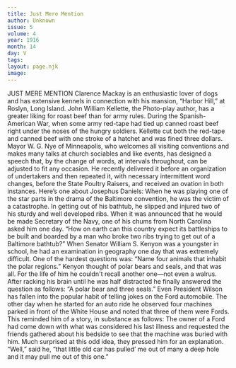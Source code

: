 ```yaml
---
title: Just Mere Mention
author: Unknown
issue: 5
volume: 4
year: 1916
month: 14
day: V
tags:
layout: page.njk
image:
---
```

JUST MERE MENTION       Clarence Mackay is an enthusiastic lover of dogs and has extensive kennels in connection with his mansion, “Harbor Hill,” at Roslyn, Long Island.       John William Kellette, the Photo-play author, has a greater liking for roast beef than for army rules. During the Spanish-American War, when some army red-tape had tied up canned roast beef right under the noses of the hungry soldiers. Kellette cut both the red-tape and canned beef with one stroke of a hatchet and was fined three dollars.       Mayor W. G. Nye of Minneapolis, who welcomes all visiting conventions and makes many talks at church sociables and like events, has designed a speech that, by the change of words, at intervals throughout, can be adjusted to fit any occasion. He recently delivered it before an organization of undertakers and then repeated it, with necessary intermittent word changes, before the State Poultry Raisers, and received an ovation in both instances.      Here’s one about Josephus Daniels:    When he was playing one of the star parts in the drama of the Baltimore convention, he was the victim of a catastrophe. In getting out of his bathtub, he slipped and injured two of his sturdy and well developed ribs. When it was announced that he would be made Secretary of the Navy, one of his chums from North Carolina asked him one day. “How on earth can this country expect its battleships to be built and boarded by a man who broke two ribs trying to get out of a Baltimore bathtub?”        When Senator William S. Kenyon was a youngster in school, he had an examination in geography one day that was extremely difficult. One of the hardest questions was: “Name four animals that inhabit the polar regions.”    Kenyon thought of polar bears and seals, and that was all. For the life of him he couldn't recall another one—not even a walrus. After racking his brain until he was half distracted he finally answered the question as follows:    “A polar bear and three seals.”       Even President Wilson has fallen into the popular habit of telling jokes on the Ford automobile. The other day when he started for an auto ride he observed four machines parked in front of the White House and noted that three of them were Fords. This reminded him of a story, in substance as follows: The owner of a Ford had come down with what was considered his last illness and requested the friends gathered about his bedside to see that the machine was buried with him. Much surprised at this odd idea, they pressed him for an explanation.   “Well,” said he, “that little old car has pulled’ me out of many a deep hole and it may pull me out of this one.” 




